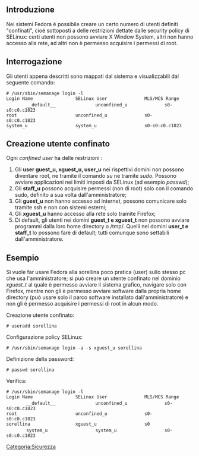 Introduzione
------------

Nei sistemi Fedora è possibile creare un certo numero di utenti definiti "confinati", cioé sottoposti a delle restrizioni dettate dalle security policy di SELinux: certi utenti non possono avviare X Window System, altri non hanno accesso alla rete, ad altri non è permesso acquisire i permessi di root.

Interrogazione
--------------

Gli utenti appena descritti sono mappati dal sistema e visualizzabili dal seguente comando:

`# /usr/sbin/semanage login -l`
`Login Name                SELinux User              MLS/MCS Range            `
`__default__               unconfined_u              s0-s0:c0.c1023           `
`root                      unconfined_u              s0-s0:c0.c1023           `
`system_u                  system_u                  s0-s0:c0.c1023`

Creazione utente confinato
--------------------------

Ogni *confined user* ha delle restrizioni :

1.  Gli **user guest\_u, xguest\_u, user\_u** nei rispettivi domini non possono diventare root, ne tramite il comando *su* ne tramite *sudo*. Possono avviare applicazioni nei limiti imposti da SELinux (ad esempio *passwd*);
2.  Gli **staff\_u** possono acquisire permessi (non di root) solo con il comando sudo, definito a sua volta dall'amministratore;
3.  Gli **guest\_u** non hanno accesso ad internet, possono comunicare solo tramite ssh e non con sistemi esterni;
4.  Gli **xguest\_u** hanno accesso alla rete solo tramite Firefox;
5.  Di default, gli utenti nei domini **guest\_t e xguest\_t** non possono avviare programmi dalla loro home directory o /tmp/. Quelli nei domini **user\_t e staff\_t** lo possono fare di default; tutti comunque sono settabili dall'amministratore.

Esempio
-------

Si vuole far usare Fedora alla sorellina poco pratica (user) sullo stesso pc che usa l'amministratore; si può creare un utente confinato nel dominio *xguest\_t* al quale è permesso avviare il sistema grafico, navigare solo con Firefox, mentre non gli è permesso avviare software dalla propria home directory (può usare solo il parco software installato dall'amministratore) e non gli è permesso acquisire i permessi di root in alcun modo.

Creazione utente confinato:

`# useradd sorellina`

Configurazione policy SELinux:

`# /usr/sbin/semanage login -a -s xguest_u sorellina`

Definizione della password:

`# passwd sorellina`

Verifica:

`# /usr/sbin/semanage login -l`
`Login Name                SELinux User              MLS/MCS Range            `
`__default__               unconfined_u              s0-s0:c0.c1023           `
`root                      unconfined_u              s0-s0:c0.c1023           `
`sorellina                 xguest_u                  s0                       `
`system_u                  system_u                  s0-s0:c0.c1023 `

<Categoria:Sicurezza>
